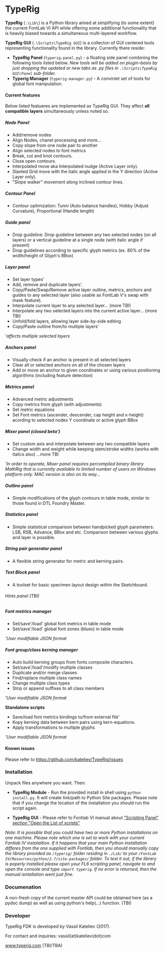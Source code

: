 # TypeRig
**TypeRig** (`.\Lib\`) is a Python library aimed at simplifying (to some extent) the current FontLab VI API while offering some additional functionality that is heavily biased towards a simultaneous multi-layered workflow.

**TypeRig GUI** (`.\Scripts\TypeRig GUI`) is a collecton of GUI centered tools representing functionality found in the library. Currently there reside:
- **TypeRig Panel** (`typerig-panel.py`) - a floating side panel combining the following tools listed below. 
*New tools will be added on plugin-basis by just dropping the updated or new tabs as .py files in `.\Scripts\TypeRig GUI\Panel` sub-folder.*
- **Typerig Manager** (`typerig-manager.py`) - A conviniet set of tools for global font manipulation.

#### Current features
Below listed featueres are implemented as TypeRig GUI. They affect **all compatible layers** simultaneously unless noted so.

##### Node Panel
- Add/remove nodes 
- Align Nodes, chanel processing and more... 
- Copy slope from one node pair to another
- Align selected nodes to font metrics
- Break, cut and knot contours.
- Close open contours.
- Interpolated move aka Interpolated nudge (Active Layer only).
- Slanted Grid move with the italic angle applied in the Y direction (Active Layer only).
- "Slope walker" movement along inclined contour lines.

##### Contour Panel
- Contour optimization: Tunni (Auto balance handles), Hobby (Adjust Curvature), Proportional (Handle length)

##### Guide panel
- Drop guideline: Drop guideline between any two selected nodes (on all layers) or a vertical guideline at a single node (with italic angle if present)
- Drop guidelines according to specific glyph metrics (ex. 80% of the width/height of Glyph's BBox)

##### Layer panel
- Set layer types'
- Add, remove and duplicate layers'.
- Copy/Paste/Swap/Remove active layer outline, metrics, anchors and guides to any selected layer (also usable as FontLab V's swap with mask feature).
- Interpolate current layer to any selected layer... (more TBI)
- Interpolate any two selected layers into the current active layer... (more TBI)
- Unfold/fold layers, allowing layer side-by-side editing
- Copy/Paste outline from/to multiple layers'

*'affects multiple selected layers*

##### Anchors panel
- Visually check if an anchor is present in all selected layers
- Clear all or selected anchors on all of the chosen layers
- Add or move an anchor to given coordinates or using various positioning algorithms (including feature detection)

##### Metrics panel
- Advanced metric adjustments
- Copy metrics from glyph (with adjustments)
- Set metric equations
- Set Font metrics (ascender, descender, cap height and x-height) acording to selected nodes Y coordinate or active glyph BBox

##### Mixer panel (closed beta')
- Set custom axis and interpolate between any two compatible layers
- Change width and weight while keeping stem/stroke widths (works with italics also)
...more TBI

*'In order to operate, Mixer panel requires percompiled binary library MathRig that is currently available to limited number of users on Windows platform only. MAC version is also on its way...*

##### Outline panel
- Simple modifications of the glyph contours in table mode, similar to those found in DTL Foundry Master.

##### Statistics panel
- Simple statistical comparison between handpicked glyph parameters: LSB, RSB, Advance, BBox and etc. Comparison between various glyphs and layer is possible.

##### String pair generator panel
- A flexible string generator for metric and kerning pairs.

##### Text Block panel
- A toolset for basic specimen layout design within the Sketchboard.

###### *Hints panel (TBI)*

##### Font metrics manager
- Set/save'/load' global font metrics in table mode
- Set/save'/load' global font zones (blues) in table mode

*'User modifiable JSON format*

##### Font group/class kerning manager
- Auto build kerning groups from fonts composite characters.
- Set/save'/load'/modify multiple classes
- Duplicate and/or merge classes
- Find/replace multiple class names
- Change multiple class types
- Strip or append suffixes to all class members

*'User modifiable JSON format*

**Standalone scripts**
- Save/load font metrics bindings to/from external file'
- Kopy kerning data between kern pairs using kern-equations.
- Apply transformations to multiple glyphs

*'User modifiable JSON format*

#### Known issues
Please refer to https://github.com/kateliev/TypeRig/issues

### Installation
Unpack files anywhere you want. Then:
- **TypeRig Module** - Run the provided install in shell using `python install.py`. It will create link/path to Python Site packages. Please note that if you change the location of the installation you should run the script again.

- **TypeRig GUI** - Please refer to Fontlab VI manual about ["Scripting Panel" section "Open the List of scripts"](http://help.fontlab.com/fontlab-vi/Scripting-panel/#open-the-list-of-scripts)

*Note: It is possible that you could have two or more Python installations on one machine. Please note which one is set to work with your current Fontlab IV instalaltion. If it happens that your main Python installation differes from the one supplied with Fontlab, then you should manually copy the library provided as `/typerig/` folder residing in `./Lib/` to your `/FontLab IV/Resources/python/2.7/site-packages/` folder. To test it out, if the library is poperly installed please open your FL6 scripting panel, navigate to and open the console and type `import typerig`. If no error is returned, then the manual isntallation went just fine.*

### Documenation
A non-fresh copy of the current master API could be obtained here (as a pydoc dump) as well as using python's help(...) function. (TBI)

### Developer
TypeRig FDK is developed by Vassil Kateliev (2017).

For contact and inquiries: vassil(at)kateliev(dot)com

www.typerig.com (TBI/TBA)
